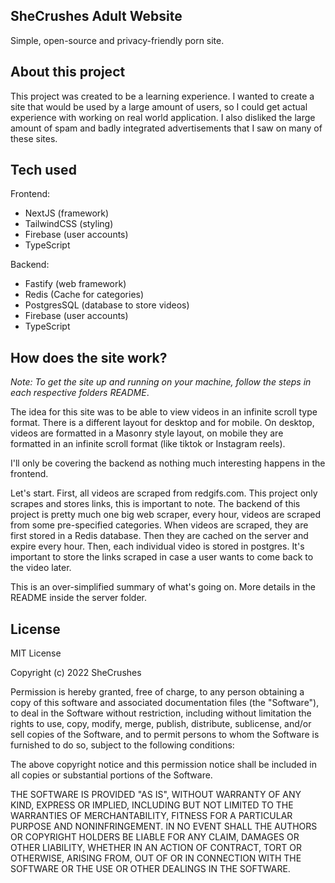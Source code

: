 ## SheCrushes Adult Website

Simple, open-source and privacy-friendly porn site.

## About this project

This project was created to be a learning experience. I wanted to create a site that would be used by a large amount of users, so I could get actual experience with working on real world application. I also disliked the large amount of spam and badly integrated advertisements that I saw on many of these sites.

## Tech used

Frontend:

- NextJS (framework)
- TailwindCSS (styling)
- Firebase (user accounts)
- TypeScript

Backend:

- Fastify (web framework)
- Redis (Cache for categories)
- PostgresSQL (database to store videos)
- Firebase (user accounts)
- TypeScript

## How does the site work?

_Note: To get the site up and running on your machine, follow the steps in each respective folders README_.

The idea for this site was to be able to view videos in an infinite scroll type format. There is a different layout for desktop and for mobile. On desktop, videos are formatted in a Masonry style layout, on mobile they are formatted in an infinite scroll format (like tiktok or Instagram reels).

I'll only be covering the backend as nothing much interesting happens in the frontend.

Let's start. First, all videos are scraped from redgifs.com. This project only scrapes and stores links, this is important to note. The backend of this project is pretty much one big web scraper, every hour, videos are scraped from some pre-specified categories. When videos are scraped, they are first stored in a Redis database. Then they are cached on the server and expire every hour. Then, each individual video is stored in postgres. It's important to store the links scraped in case a user wants to come back to the video later.

This is an over-simplified summary of what's going on. More details in the README inside the server folder.

## License

MIT License

Copyright (c) 2022 SheCrushes

Permission is hereby granted, free of charge, to any person obtaining a copy
of this software and associated documentation files (the "Software"), to deal
in the Software without restriction, including without limitation the rights
to use, copy, modify, merge, publish, distribute, sublicense, and/or sell
copies of the Software, and to permit persons to whom the Software is
furnished to do so, subject to the following conditions:

The above copyright notice and this permission notice shall be included in all
copies or substantial portions of the Software.

THE SOFTWARE IS PROVIDED "AS IS", WITHOUT WARRANTY OF ANY KIND, EXPRESS OR
IMPLIED, INCLUDING BUT NOT LIMITED TO THE WARRANTIES OF MERCHANTABILITY,
FITNESS FOR A PARTICULAR PURPOSE AND NONINFRINGEMENT. IN NO EVENT SHALL THE
AUTHORS OR COPYRIGHT HOLDERS BE LIABLE FOR ANY CLAIM, DAMAGES OR OTHER
LIABILITY, WHETHER IN AN ACTION OF CONTRACT, TORT OR OTHERWISE, ARISING FROM,
OUT OF OR IN CONNECTION WITH THE SOFTWARE OR THE USE OR OTHER DEALINGS IN THE
SOFTWARE.
